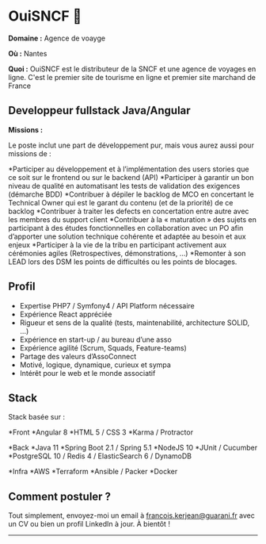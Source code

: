 # OuiSNCF 🚅

**Domaine :**  Agence de voayge

**Où :** Nantes

**Quoi :**  OuiSNCF est le distributeur de la SNCF et une agence de voyages en ligne. C'est le premier site de tourisme en ligne et premier site marchand de France

## Developpeur fullstack Java/Angular

**Missions :**

Le poste inclut une part de développement pur, mais vous aurez aussi pour missions de :

*Participer au développement et à l’implémentation des users stories que ce soit sur le frontend ou sur le backend (API)
*Participer à garantir un bon niveau de qualité en automatisant les tests de validation des exigences (démarche BDD) 
*Contribuer à dépiler le backlog de MCO en concertant le Technical Owner qui est le garant du contenu (et de la priorité) de ce backlog
*Contribuer à traiter les defects en concertation entre autre avec les membres du support client
*Contribuer à la « maturation » des sujets en participant à des études fonctionnelles en collaboration avec un PO afin d’apporter une solution technique cohérente et adaptée au besoin et aux enjeux
*Participer à la vie de la tribu en participant activement aux cérémonies agiles (Retrospectives, démonstrations, …)
*Remonter à son LEAD lors des DSM les points de difficultés ou les points de blocages.

## Profil

* Expertise PHP7 / Symfony4 / API Platform nécessaire
* Expérience React appréciée
* Rigueur et sens de la qualité (tests, maintenabilité, architecture SOLID, …)
* Expérience en start-up / au bureau d’une asso
* Expérience agilité (Scrum, Squads, Feature-teams)
* Partage des valeurs d’AssoConnect
* Motivé, logique, dynamique, curieux et sympa
* Intérêt pour le web et le monde associatif

## Stack

Stack basée sur :

*Front
*Angular 8
*HTML 5 / CSS 3
*Karma / Protractor

*Back
*Java 11
*Spring Boot 2.1 / Spring 5.1
*NodeJS 10
*JUnit / Cucumber
*PostgreSQL 10 / Redis 4 / ElasticSearch 6 / DynamoDB

*Infra
*AWS
*Terraform
*Ansible / Packer
*Docker


## Comment postuler ?

Tout simplement, envoyez-moi un email à francois.kerjean@guarani.fr avec un CV ou bien un profil LinkedIn à jour. À bientôt ! 

----
